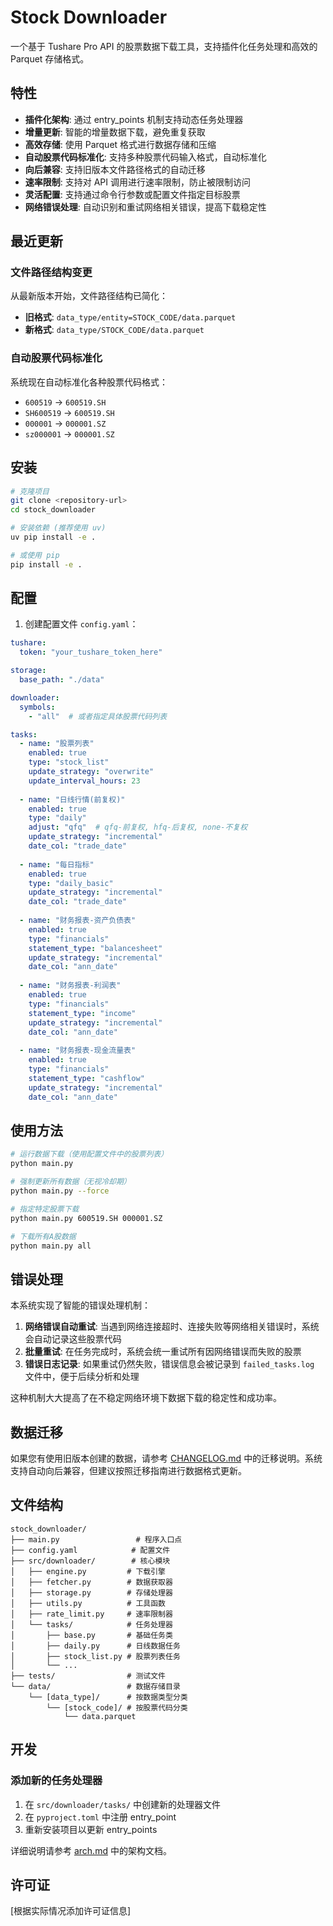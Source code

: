 # Stock Downloader

一个基于 Tushare Pro API 的股票数据下载工具，支持插件化任务处理和高效的 Parquet 存储格式。

## 特性

- **插件化架构**: 通过 entry_points 机制支持动态任务处理器
- **增量更新**: 智能的增量数据下载，避免重复获取
- **高效存储**: 使用 Parquet 格式进行数据存储和压缩
- **自动股票代码标准化**: 支持多种股票代码输入格式，自动标准化
- **向后兼容**: 支持旧版本文件路径格式的自动迁移
- **速率限制**: 支持对 API 调用进行速率限制，防止被限制访问
- **灵活配置**: 支持通过命令行参数或配置文件指定目标股票
- **网络错误处理**: 自动识别和重试网络相关错误，提高下载稳定性

## 最近更新

### 文件路径结构变更

从最新版本开始，文件路径结构已简化：
- **旧格式**: `data_type/entity=STOCK_CODE/data.parquet`
- **新格式**: `data_type/STOCK_CODE/data.parquet`

### 自动股票代码标准化

系统现在自动标准化各种股票代码格式：
- `600519` → `600519.SH`
- `SH600519` → `600519.SH` 
- `000001` → `000001.SZ`
- `sz000001` → `000001.SZ`

## 安装

```bash
# 克隆项目
git clone <repository-url>
cd stock_downloader

# 安装依赖 (推荐使用 uv)
uv pip install -e .

# 或使用 pip
pip install -e .
```

## 配置

1. 创建配置文件 `config.yaml`：
```yaml
tushare:
  token: "your_tushare_token_here"

storage:
  base_path: "./data"

downloader:
  symbols: 
    - "all"  # 或者指定具体股票代码列表

tasks:
  - name: "股票列表"
    enabled: true
    type: "stock_list"
    update_strategy: "overwrite"
    update_interval_hours: 23
  
  - name: "日线行情(前复权)"
    enabled: true
    type: "daily"
    adjust: "qfq"  # qfq-前复权, hfq-后复权, none-不复权
    update_strategy: "incremental"
    date_col: "trade_date"
    
  - name: "每日指标"
    enabled: true
    type: "daily_basic"
    update_strategy: "incremental"
    date_col: "trade_date"
    
  - name: "财务报表-资产负债表"
    enabled: true
    type: "financials"
    statement_type: "balancesheet"
    update_strategy: "incremental"
    date_col: "ann_date"
    
  - name: "财务报表-利润表"
    enabled: true
    type: "financials"
    statement_type: "income"
    update_strategy: "incremental"
    date_col: "ann_date"
    
  - name: "财务报表-现金流量表"
    enabled: true
    type: "financials"
    statement_type: "cashflow"
    update_strategy: "incremental"
    date_col: "ann_date"
```

## 使用方法

```bash
# 运行数据下载（使用配置文件中的股票列表）
python main.py

# 强制更新所有数据（无视冷却期）
python main.py --force

# 指定特定股票下载
python main.py 600519.SH 000001.SZ

# 下载所有A股数据
python main.py all
```

## 错误处理

本系统实现了智能的错误处理机制：

1. **网络错误自动重试**: 当遇到网络连接超时、连接失败等网络相关错误时，系统会自动记录这些股票代码
2. **批量重试**: 在任务完成时，系统会统一重试所有因网络错误而失败的股票
3. **错误日志记录**: 如果重试仍然失败，错误信息会被记录到 `failed_tasks.log` 文件中，便于后续分析和处理

这种机制大大提高了在不稳定网络环境下数据下载的稳定性和成功率。

## 数据迁移

如果您有使用旧版本创建的数据，请参考 [CHANGELOG.md](CHANGELOG.md) 中的迁移说明。系统支持自动向后兼容，但建议按照迁移指南进行数据格式更新。

## 文件结构

```
stock_downloader/
├── main.py                 # 程序入口点
├── config.yaml            # 配置文件
├── src/downloader/        # 核心模块
│   ├── engine.py         # 下载引擎
│   ├── fetcher.py        # 数据获取器
│   ├── storage.py        # 存储处理器
│   ├── utils.py          # 工具函数
│   ├── rate_limit.py     # 速率限制器
│   └── tasks/            # 任务处理器
│       ├── base.py       # 基础任务类
│       ├── daily.py      # 日线数据任务
│       ├── stock_list.py # 股票列表任务
│       └── ...
├── tests/                # 测试文件
└── data/                 # 数据存储目录
    └── [data_type]/      # 按数据类型分类
        └── [stock_code]/ # 按股票代码分类
            └── data.parquet
```

## 开发

### 添加新的任务处理器

1. 在 `src/downloader/tasks/` 中创建新的处理器文件
2. 在 `pyproject.toml` 中注册 entry_point
3. 重新安装项目以更新 entry_points

详细说明请参考 [arch.md](arch.md) 中的架构文档。

## 许可证

[根据实际情况添加许可证信息]